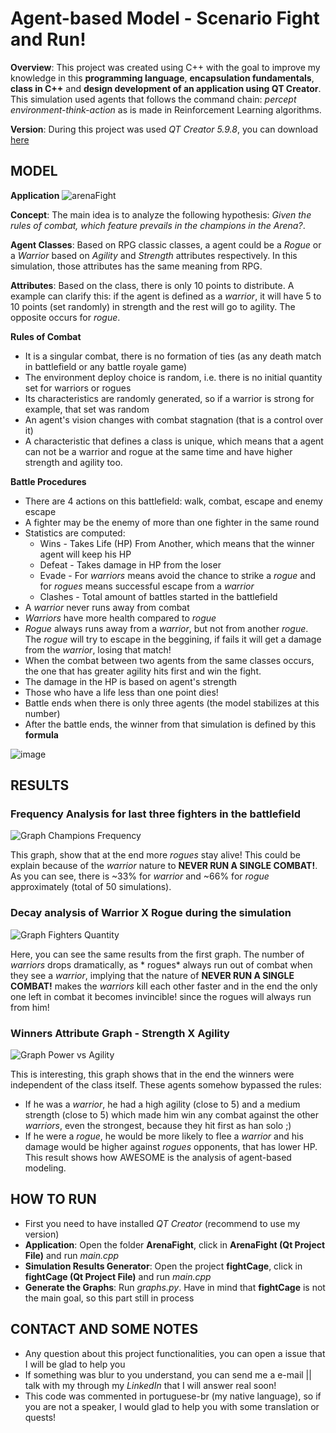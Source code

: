 # Agent-based Model - Scenario Fight and Run!

**Overview**: This project was created using C++ with the goal to improve my knowledge in this **programming language**, **encapsulation fundamentals**, **class in C++** and **design development of an application using QT Creator**. This simulation used agents that follows the command chain: *percept environment-think-action* as is made in Reinforcement Learning algorithms.

**Version**: During this project was used *QT Creator 5.9.8*, you can download [here](https://www.qt.io/offline-installers)

## MODEL
**Application**
![arenaFight](https://user-images.githubusercontent.com/32513366/63557321-93bf7680-c51e-11e9-9e46-0da6554e4bd4.gif)

**Concept**: The main idea is to analyze the following hypothesis: *Given the rules of combat, which feature prevails in the champions in the Arena?*.

**Agent Classes**: Based on RPG classic classes, a agent could be a *Rogue* or a *Warrior* based on *Agility* and *Strength* attributes respectively. In this simulation, those attributes has the same meaning from RPG. 

**Attributes**: Based on the class, there is only 10 points to distribute. A example can clarify this: if the agent is defined as a *warrior*, it will have 5 to 10 points (set randomly) in strength and the rest will go to agility. The opposite occurs for *rogue*.

**Rules of Combat**
- It is a singular combat, there is no formation of ties (as any death match in battlefield or any battle royale game)
- The environment deploy choice is random, i.e. there is no initial quantity set for warriors or rogues
- Its characteristics are randomly generated, so if a warrior is strong for example, that set was random
- An agent's vision changes with combat stagnation (that is a control over it)
- A characteristic that defines a class is unique, which means that a agent can not be a warrior and rogue at the same time and have higher strength and agility too.

**Battle Procedures**
- There are 4 actions on this battlefield: walk, combat, escape and enemy escape
- A fighter may be the enemy of more than one fighter in the same round
- Statistics are computed:
  - Wins - Takes Life (HP) From Another, which means that the winner agent will keep his HP
  - Defeat - Takes damage in HP from the loser
  - Evade - For *warriors* means avoid the chance to strike a *rogue* and for *rogues* means successful escape from a *warrior*
  - Clashes - Total amount of battles started in the battlefield
- A *warrior* never runs away from combat
- *Warriors* have more health compared to *rogue*
- *Rogue* always runs away from a *warrior*, but not from another *rogue*. The *rogue* will try to escape in the beggining, if fails it will get a damage from the *warrior*, losing that match!
- When the combat between two agents from the same classes occurs, the one that has greater agility hits first and win the fight.
- The damage in the HP is based on agent's strength
- Those who have a life less than one point dies!
- Battle ends when there is only three agents (the model stabilizes at this number)
- After the battle ends, the winner from that simulation is defined by this **formula**

![image](https://user-images.githubusercontent.com/32513366/63557826-a5098280-c520-11e9-920c-8ac74bbb3687.png)

## RESULTS
### Frequency Analysis for last three fighters in the battlefield
![Graph Champions Frequency](https://user-images.githubusercontent.com/32513366/63557679-0b41d580-c520-11e9-93fb-42afc9f27a19.JPG)

This graph, show that at the end more *rogues* stay alive! This could be explain because of the *warrior* nature to **NEVER RUN A SINGLE COMBAT!**. As you can see, there is ~33% for *warrior* and ~66% for *rogue* approximately (total of 50 simulations).

### Decay analysis of Warrior X Rogue during the simulation
![Graph Fighters Quantity](https://user-images.githubusercontent.com/32513366/63557680-0b41d580-c520-11e9-911a-088712077721.JPG)

Here, you can see the same results from the first graph. The number of *warriors* drops dramatically, as * rogues* always run out of combat when they see a *warrior*, implying that the nature of **NEVER RUN A SINGLE COMBAT!** makes the *warriors* kill each other faster and in the end the only one left in combat it becomes invincible! since the rogues will always run from him!

### Winners Attribute Graph - Strength X Agility
![Graph Power vs Agility](https://user-images.githubusercontent.com/32513366/63557681-0b41d580-c520-11e9-976e-d5ac5d3c74f0.png)

This is interesting, this graph shows that in the end the winners were independent of the class itself. These agents somehow bypassed the rules:
- If he was a *warrior*, he had a high agility (close to 5) and a medium strength (close to 5) which made him win any combat against the other *warriors*, even the strongest, because they hit first as han solo ;)
- If he were a *rogue*, he would be more likely to flee a *warrior* and his damage would be higher against *rogues* opponents, that has lower HP.
This result shows how AWESOME is the analysis of agent-based modeling.

## HOW TO RUN
- First you need to have installed *QT Creator* (recommend to use my version)
- **Application**: Open the folder **ArenaFight**, click in **ArenaFight (Qt Project File)** and run *main.cpp*
- **Simulation Results Generator**: Open the project **fightCage**, click in **fightCage (Qt Project File)** and run *main.cpp*
- **Generate the Graphs**: Run *graphs.py*. Have in mind that **fightCage** is not the main goal, so this part still in process

## CONTACT AND SOME NOTES
- Any question about this project functionalities, you can open a issue that I will be glad to help you
- If something was blur to you understand, you can send me a e-mail || talk with my through my *LinkedIn* that I will answer real soon!
- This code was commented in portuguese-br (my native language), so if you are not a speaker, I would glad to help you with some translation or quests! 
